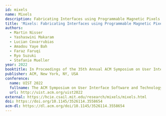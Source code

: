 ```yaml
---
id: mixels
name: Mixels
description: Fabricating Interfaces using Programmable Magnetic Pixels
title: 'Mixels: Fabricating Interfaces using Programmable Magnetic Pixels'
authors:
  - Martin Nisser
  - Yashaswini Makaram
  - Lucian Covarrubias
  - Amadou Yaye Bah
  - Faraz Faruqi
  - Ryo Suzuki
  - Stefanie Mueller
year: 2022
booktitle: In Proceedings of the 35th Annual ACM Symposium on User Interface Software and Technology (UIST '22)
publisher: ACM, New York, NY, USA
conference:
  name: UIST 2022
  fullname: The ACM Symposium on User Interface Software and Technology (UIST 2022)
  url: http://uist.acm.org/uist2022
external: https://hcie.csail.mit.edu/research/mixels/mixels.html
doi: https://doi.org/10.1145/3526114.3558654
acm-dl: https://dl.acm.org/doi/10.1145/3526114.3558654
---
```

